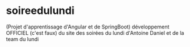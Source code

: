 # soireedulundi
(Projet d'apprentissage d'Angular et de SpringBoot) développement OFFICIEL (c'est faux) du site des soirées du lundi d'Antoine Daniel et de la team du lundi
